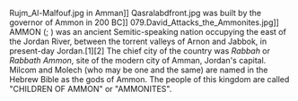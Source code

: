 Rujm_Al-Malfouf.jpg in Amman]] Qasralabdfront.jpg was built by the governor of Ammon in 200 BC]] 079.David_Attacks_the_Ammonites.jpg]] AMMON (; ) was an ancient Semitic-speaking nation occupying the east of the Jordan River, between the torrent valleys of Arnon and Jabbok, in present-day Jordan.[1][2] The chief city of the country was _Rabbah_ or _Rabbath Ammon_, site of the modern city of Amman, Jordan's capital. Milcom and Molech (who may be one and the same) are named in the Hebrew Bible as the gods of Ammon. The people of this kingdom are called "CHILDREN OF AMMON" or "AMMONITES".
